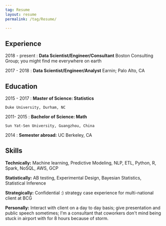 ```yaml
---
tag: Resume
layout: resume
permalink: /tag/Resume/

---
```


Experience
----------
2018 - present
: **Data Scientist/Engineer/Consultant** Boston Consulting Group; you might find me everywhere on earth

2017 - 2018
: **Data Scientist/Engineer/Analyst** Earnin; Palo Alto, CA


Education
---------
2015 - 2017 
:   **Master of Science:  Statistics**

    Duke University, Durham, NC

2011- 2015
:   **Bachelor of Science: Math**

    Sun Yat-Sen University, Guangzhou, China

2014
:    **Semester abroad:** UC Berkeley, CA


Skills  
----------
**Technically:**
Machine learning, Predictive Modeling, NLP, ETL, Python, R, Spark, NoSQL, AWS, GCP 

**Statistically:**
AB testing, Experimental Design, Bayesian Statistics, Statistical Inference

**Strategically:**
Confidential :) strategy case experience for multi-national client at BCG

**Personally:** Interact with client on a day to day basis; give presentation and public speech sometimes; I'm a consultant that coworkers don't mind being stuck in airport with for 8 hours because of storm. 
